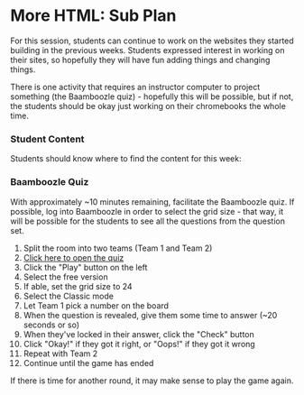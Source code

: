 # More HTML: Sub Plan
For this session, students can continue to work on the websites they started building in the previous weeks. Students expressed interest in working on their sites, so hopefully they will have fun adding things and changing things.

There is one activity that requires an instructor computer to project something (the Baamboozle quiz) - hopefully this will be possible, but if not, the students should be okay just working on their chromebooks the whole time.

### Student Content
Students should know where to find the content for this week: 


### Baamboozle Quiz
With approximately ~10 minutes remaining, facilitate the Baamboozle quiz. If possible, log into Baamboozle in order to select the grid size - that way, it will be possible for the students to see all the questions from the question set.

1. Split the room into two teams (Team 1 and Team 2)
1. [Click here to open the quiz](https://www.baamboozle.com/game/2574964)
1. Click the "Play" button on the left
1. Select the free version
1. If able, set the grid size to 24
1. Select the Classic mode
1. Let Team 1 pick a number on the board
1. When the question is revealed, give them some time to answer (~20 seconds or so)
1. When they've locked in their answer, click the "Check" button
1. Click "Okay!" if they got it right, or "Oops!" if they got it wrong
1. Repeat with Team 2
1. Continue until the game has ended

If there is time for another round, it may make sense to play the game again.